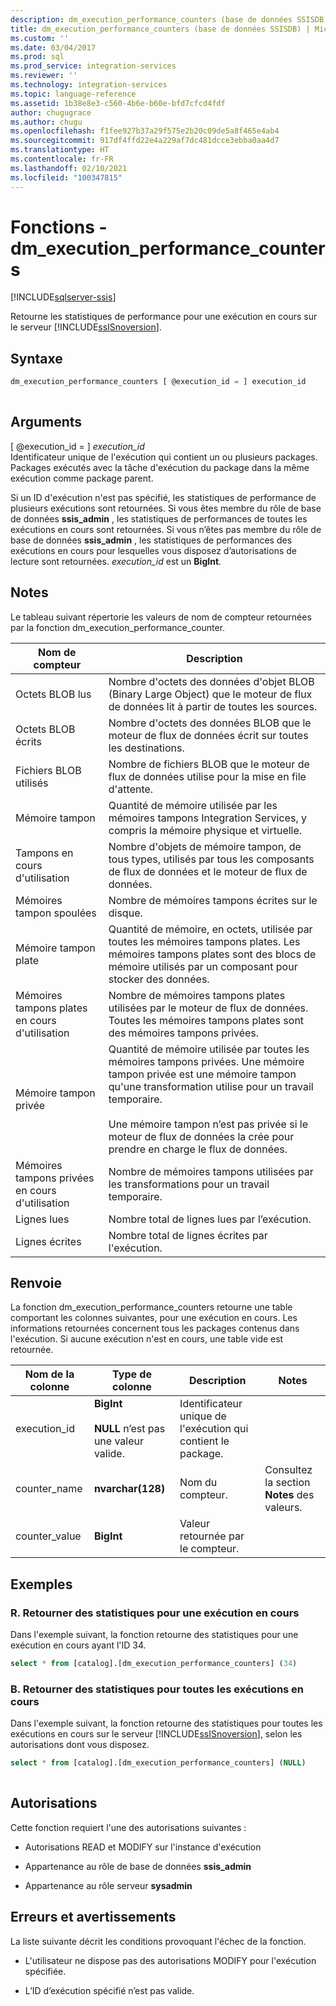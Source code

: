 ```yaml
---
description: dm_execution_performance_counters (base de données SSISDB)
title: dm_execution_performance_counters (base de données SSISDB) | Microsoft Docs
ms.custom: ''
ms.date: 03/04/2017
ms.prod: sql
ms.prod_service: integration-services
ms.reviewer: ''
ms.technology: integration-services
ms.topic: language-reference
ms.assetid: 1b38e8e3-c560-4b6e-b60e-bfd7cfcd4fdf
author: chugugrace
ms.author: chugu
ms.openlocfilehash: f1fee927b37a29f575e2b20c09de5a8f465e4ab4
ms.sourcegitcommit: 917df4ffd22e4a229af7dc481dcce3ebba0aa4d7
ms.translationtype: HT
ms.contentlocale: fr-FR
ms.lasthandoff: 02/10/2021
ms.locfileid: "100347815"
---
```

# <a name="functions---dm_execution_performance_counters"></a>Fonctions - dm_execution_performance_counters

[!INCLUDE[sqlserver-ssis](../includes/applies-to-version/sqlserver-ssis.md)]

  Retourne les statistiques de performance pour une exécution en cours sur le serveur [!INCLUDE[ssISnoversion](../includes/ssisnoversion-md.md)].  
  
## <a name="syntax"></a>Syntaxe  
  
```sql  
dm_execution_performance_counters [ @execution_id = ] execution_id  
  
```  
  
## <a name="arguments"></a>Arguments  
 [ @execution_id = ] *execution_id*  
 Identificateur unique de l'exécution qui contient un ou plusieurs packages. Packages exécutés avec la tâche d'exécution du package dans la même exécution comme package parent.  
  
 Si un ID d'exécution n'est pas spécifié, les statistiques de performance de plusieurs exécutions sont retournées. Si vous êtes membre du rôle de base de données **ssis_admin** , les statistiques de performances de toutes les exécutions en cours sont retournées.  Si vous n’êtes pas membre du rôle de base de données **ssis_admin** , les statistiques de performances des exécutions en cours pour lesquelles vous disposez d’autorisations de lecture sont retournées. *execution_id* est un **BigInt**.  
  
## <a name="remarks"></a>Notes  
 Le tableau suivant répertorie les valeurs de nom de compteur retournées par la fonction dm_execution_performance_counter.  
  
|Nom de compteur|Description|  
|------------------|-----------------|  
|Octets BLOB lus|Nombre d'octets des données d'objet BLOB (Binary Large Object) que le moteur de flux de données lit à partir de toutes les sources.|  
|Octets BLOB écrits|Nombre d'octets des données BLOB que le moteur de flux de données écrit sur toutes les destinations.|  
|Fichiers BLOB utilisés|Nombre de fichiers BLOB que le moteur de flux de données utilise pour la mise en file d'attente.|  
|Mémoire tampon|Quantité de mémoire utilisée par les mémoires tampons Integration Services, y compris la mémoire physique et virtuelle.|  
|Tampons en cours d'utilisation|Nombre d'objets de mémoire tampon, de tous types, utilisés par tous les composants de flux de données et le moteur de flux de données.|  
|Mémoires tampon spoulées|Nombre de mémoires tampons écrites sur le disque.|  
|Mémoire tampon plate|Quantité de mémoire, en octets, utilisée par toutes les mémoires tampons plates. Les mémoires tampons plates sont des blocs de mémoire utilisés par un composant pour stocker des données.|  
|Mémoires tampons plates en cours d'utilisation|Nombre de mémoires tampons plates utilisées par le moteur de flux de données. Toutes les mémoires tampons plates sont des mémoires tampons privées.|  
|Mémoire tampon privée|Quantité de mémoire utilisée par toutes les mémoires tampons privées. Une mémoire tampon privée est une mémoire tampon qu'une transformation utilise pour un travail temporaire.<br /><br /> Une mémoire tampon n’est pas privée si le moteur de flux de données la crée pour prendre en charge le flux de données.|  
|Mémoires tampons privées en cours d'utilisation|Nombre de mémoires tampons utilisées par les transformations pour un travail temporaire.|  
|Lignes lues|Nombre total de lignes lues par l’exécution.|  
|Lignes écrites|Nombre total de lignes écrites par l'exécution.|  
  
## <a name="return"></a>Renvoie  
 La fonction dm_execution_performance_counters retourne une table comportant les colonnes suivantes, pour une exécution en cours. Les informations retournées concernent tous les packages contenus dans l'exécution. Si aucune exécution n'est en cours, une table vide est retournée.  
  
|Nom de la colonne|Type de colonne|Description|Notes|  
|-----------------|-----------------|-----------------|-------------|  
|execution_id|**BigInt**<br /><br /> **NULL** n’est pas une valeur valide.|Identificateur unique de l'exécution qui contient le package.||  
|counter_name|**nvarchar(128)**|Nom du compteur.|Consultez la section **Notes** des valeurs.|  
|counter_value|**BigInt**|Valeur retournée par le compteur.||  
  
## <a name="examples"></a>Exemples  

### <a name="a-return-statistics-for-a-running-execution"></a>R. Retourner des statistiques pour une exécution en cours

 Dans l'exemple suivant, la fonction retourne des statistiques pour une exécution en cours ayant l'ID 34.  
  
```sql
select * from [catalog].[dm_execution_performance_counters] (34)  
```  
  
### <a name="b-return-statistics-for-all-running-executions"></a>B. Retourner des statistiques pour toutes les exécutions en cours

 Dans l'exemple suivant, la fonction retourne des statistiques pour toutes les exécutions en cours sur le serveur [!INCLUDE[ssISnoversion](../includes/ssisnoversion-md.md)], selon les autorisations dont vous disposez.  
  
```sql
select * from [catalog].[dm_execution_performance_counters] (NULL)  
  
```  
  
## <a name="permissions"></a>Autorisations  
 Cette fonction requiert l'une des autorisations suivantes :  
  
-   Autorisations READ et MODIFY sur l'instance d'exécution  
  
-   Appartenance au rôle de base de données **ssis_admin**  
  
-   Appartenance au rôle serveur **sysadmin**  
  
## <a name="errors-and-warnings"></a>Erreurs et avertissements  
 La liste suivante décrit les conditions provoquant l'échec de la fonction.  
  
-   L'utilisateur ne dispose pas des autorisations MODIFY pour l'exécution spécifiée.  
  
-   L’ID d’exécution spécifié n’est pas valide.  
  
  
